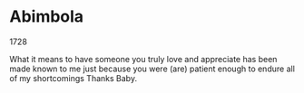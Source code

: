 # Abimbola
1728

What it means to have someone you truly love and appreciate has been made known to me just because you were (are) patient enough to endure all of my shortcomings Thanks Baby.
